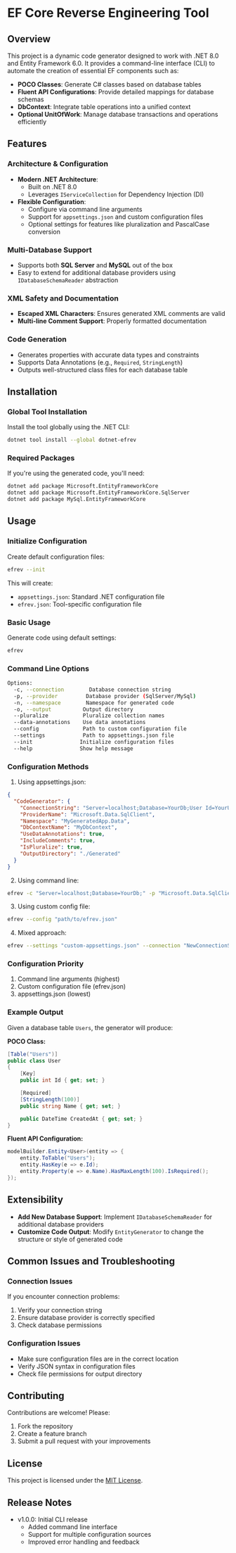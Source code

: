 # EF Core Reverse Engineering Tool

## Overview
This project is a dynamic code generator designed to work with .NET 8.0 and Entity Framework 6.0. It provides a command-line interface (CLI) to automate the creation of essential EF components such as:

- **POCO Classes**: Generate C# classes based on database tables
- **Fluent API Configurations**: Provide detailed mappings for database schemas
- **DbContext**: Integrate table operations into a unified context
- **Optional UnitOfWork**: Manage database transactions and operations efficiently

## Features

### Architecture & Configuration
- **Modern .NET Architecture**:
  - Built on .NET 8.0
  - Leverages `IServiceCollection` for Dependency Injection (DI)
- **Flexible Configuration**:
  - Configure via command line arguments
  - Support for `appsettings.json` and custom configuration files
  - Optional settings for features like pluralization and PascalCase conversion

### Multi-Database Support
- Supports both **SQL Server** and **MySQL** out of the box
- Easy to extend for additional database providers using `IDatabaseSchemaReader` abstraction

### XML Safety and Documentation
- **Escaped XML Characters**: Ensures generated XML comments are valid
- **Multi-line Comment Support**: Properly formatted documentation

### Code Generation
- Generates properties with accurate data types and constraints
- Supports Data Annotations (e.g., `Required`, `StringLength`)
- Outputs well-structured class files for each database table

## Installation

### Global Tool Installation
Install the tool globally using the .NET CLI:

```bash
dotnet tool install --global dotnet-efrev
```

### Required Packages
If you're using the generated code, you'll need:
```bash
dotnet add package Microsoft.EntityFrameworkCore
dotnet add package Microsoft.EntityFrameworkCore.SqlServer
dotnet add package MySql.EntityFrameworkCore
```

## Usage

### Initialize Configuration
Create default configuration files:
```bash
efrev --init
```

This will create:
- `appsettings.json`: Standard .NET configuration file
- `efrev.json`: Tool-specific configuration file

### Basic Usage
Generate code using default settings:
```bash
efrev
```

### Command Line Options
```bash
Options:
  -c, --connection        Database connection string
  -p, --provider         Database provider (SqlServer/MySql)
  -n, --namespace        Namespace for generated code
  -o, --output          Output directory
  --pluralize           Pluralize collection names
  --data-annotations    Use data annotations
  --config              Path to custom configuration file
  --settings            Path to appsettings.json file
  --init               Initialize configuration files
  --help               Show help message
```

### Configuration Methods

1. Using appsettings.json:
```json
{
  "CodeGenerator": {
    "ConnectionString": "Server=localhost;Database=YourDb;User Id=YourUser;Password=YourPwd;",
    "ProviderName": "Microsoft.Data.SqlClient",
    "Namespace": "MyGeneratedApp.Data",
    "DbContextName": "MyDbContext",
    "UseDataAnnotations": true,
    "IncludeComments": true,
    "IsPluralize": true,
    "OutputDirectory": "./Generated"
  }
}
```

2. Using command line:
```bash
efrev -c "Server=localhost;Database=YourDb;" -p "Microsoft.Data.SqlClient" -o "./Models"
```

3. Using custom config file:
```bash
efrev --config "path/to/efrev.json"
```

4. Mixed approach:
```bash
efrev --settings "custom-appsettings.json" --connection "NewConnectionString"
```

### Configuration Priority
1. Command line arguments (highest)
2. Custom configuration file (efrev.json)
3. appsettings.json (lowest)

### Example Output
Given a database table `Users`, the generator will produce:

**POCO Class:**
```csharp
[Table("Users")]
public class User
{
    [Key]
    public int Id { get; set; }

    [Required]
    [StringLength(100)]
    public string Name { get; set; }

    public DateTime CreatedAt { get; set; }
}
```

**Fluent API Configuration:**
```csharp
modelBuilder.Entity<User>(entity => {
    entity.ToTable("Users");
    entity.HasKey(e => e.Id);
    entity.Property(e => e.Name).HasMaxLength(100).IsRequired();
});
```

## Extensibility
- **Add New Database Support**:
  Implement `IDatabaseSchemaReader` for additional database providers
- **Customize Code Output**:
  Modify `EntityGenerator` to change the structure or style of generated code

## Common Issues and Troubleshooting

### Connection Issues
If you encounter connection problems:
1. Verify your connection string
2. Ensure database provider is correctly specified
3. Check database permissions

### Configuration Issues
- Make sure configuration files are in the correct location
- Verify JSON syntax in configuration files
- Check file permissions for output directory

## Contributing
Contributions are welcome! Please:
1. Fork the repository
2. Create a feature branch
3. Submit a pull request with your improvements

## License
This project is licensed under the [MIT License](LICENSE).

## Release Notes
- v1.0.0: Initial CLI release
  - Added command line interface
  - Support for multiple configuration sources
  - Improved error handling and feedback
